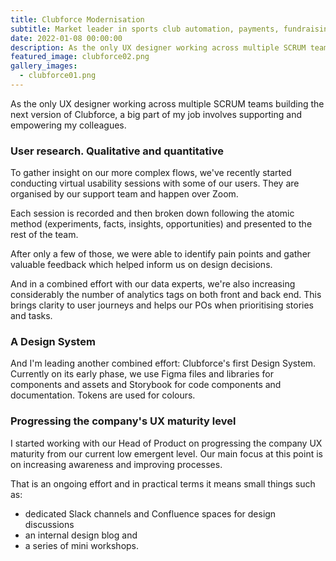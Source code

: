 ```yaml
---
title: Clubforce Modernisation
subtitle: Market leader in sports club automation, payments, fundraising and communications.
date: 2022-01-08 00:00:00
description: As the only UX designer working across multiple SCRUM teams building the next version of Clubforce, a big part of my job involves supporting and empowering my colleagues.
featured_image: clubforce02.png
gallery_images:
  - clubforce01.png
---
```


As the only UX designer working across multiple SCRUM teams building the next version of Clubforce, a big part of my job involves supporting and empowering my colleagues.

### User research. Qualitative and quantitative

To gather insight on our more complex flows, we've recently started conducting virtual usability sessions with some of our users. They are organised by our support team and happen over Zoom.

Each session is recorded and then broken down following the atomic method (experiments, facts, insights, opportunities) and presented to the rest of the team.

After only a few of those, we were able to identify pain points and gather valuable feedback which helped inform us on design decisions.

And in a combined effort with our data experts, we're also increasing considerably the number of analytics tags on both front and back end. This brings clarity to user journeys and helps our POs when prioritising stories and tasks.

### A Design System

And I'm leading another combined effort: Clubforce's first Design System. Currently on its early phase, we use Figma files and libraries for components and assets and Storybook for code components and documentation. Tokens are used for colours.

### Progressing the company's UX maturity level

I started working with our Head of Product on progressing the company UX maturity from our current low emergent level. Our main focus at this point is on increasing awareness and improving processes.

That is an ongoing effort and in practical terms it means small things such as:
- dedicated Slack channels and Confluence spaces for design discussions
- an internal design blog and
- a series of mini workshops.
